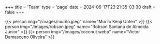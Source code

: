 +++
title = 'Team'
type = 'page'
date = 2024-09-17T23:21:35-03:00
draft = false
+++

{{< person img="/images/murilo.jpeg" name="Murilo Kenji Unten" >}}
{{< person img="/images/robson.jpeg" name="Robson Santana de Almeida Junior" >}}
{{< person img="/images/coconut.webp" name="Victor Damasceno Oliveira" >}}

